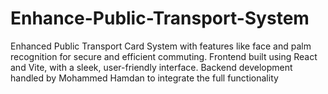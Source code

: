 # Enhance-Public-Transport-System
Enhanced Public Transport Card System with features like face and palm recognition for secure and efficient commuting. Frontend built using React and Vite, with a sleek, user-friendly interface. Backend development handled by Mohammed Hamdan to integrate the full functionality
